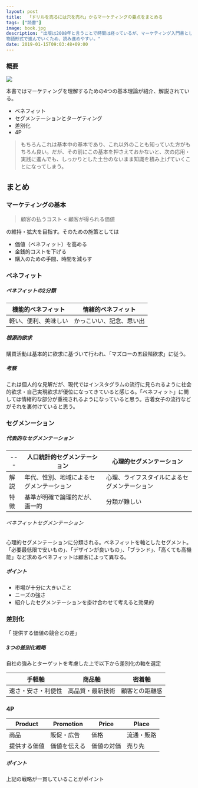 ```yaml
---
layout: post
title:  「ドリルを売るには穴を売れ」からマーケティングの要点をまとめる
tags: ["読書"]
image: book.jpg
description: "出版は2008年と言うことで時間は経っているが、マーケティング入門書として名が知れているらしく読んでみることにした。
物語形式で進んでいくため、読み進めやすい。"
date: 2019-01-15T09:03:48+09:00
---
```


### 概要
<a href="https://www.amazon.co.jp/%E3%83%89%E3%83%AA%E3%83%AB%E3%82%92%E5%A3%B2%E3%82%8B%E3%81%AB%E3%81%AF%E7%A9%B4%E3%82%92%E5%A3%B2%E3%82%8C-%E4%BD%90%E8%97%A4-%E7%BE%A9%E5%85%B8/dp/4413036239/ref=as_li_ss_il?ie=UTF8&linkCode=li2&tag=pipinosuke04-22&linkId=d4db4048c17b580b87040b2db24b93a4&language=ja_JP" target="_blank"><img border="0" src="//ws-fe.amazon-adsystem.com/widgets/q?_encoding=UTF8&ASIN=4413036239&Format=_SL160_&ID=AsinImage&MarketPlace=JP&ServiceVersion=20070822&WS=1&tag=pipinosuke04-22&language=ja_JP" ></a><img src="https://ir-jp.amazon-adsystem.com/e/ir?t=pipinosuke04-22&language=ja_JP&l=li2&o=9&a=4413036239" width="1" height="1" border="0" alt="" style="border:none !important; margin:0px !important;" />

本書ではマーケティングを理解するための4つの基本理論が紹介、解説されている。
- ベネフィット
- セグメンテーションとターゲティング
- 差別化
- 4P

> もちろんこれは基本中の基本であり、これ以外のことも知っていた方がもちろん良い。だが、その前にこの基本を押さえておかないと、次の応用・実践に進んでも、しっかりとした土台のないまま知識を積み上げていくことになってしまう。

## まとめ
### マーケティングの基本
> 顧客の払うコスト < 顧客が得られる価値

の維持・拡大を目指す。そのための施策としては

- 価値（ベネフィット）を高める
- 金銭的コストを下げる
- 購入のための手間、時間を減らす

### ベネフィット
##### ベネフィットの2分類

|機能的ベネフィット|情緒的ベネフィット|
|---|---|
|軽い、便利、美味しい|かっこいい、記念、思い出|

##### 根源的欲求
購買活動は基本的に欲求に基づいて行われ、「マズローの五段階欲求」に従う。
##### 考察
これは個人的な見解だが、現代ではインスタグラムの流行に見られるように社会的欲求・自己実現欲求が優位になってきていると感じる。「ベネフィット」に関しては情緒的な部分が重視されるようになっていると思う。古着女子の流行などがそれを裏付けていると思う。

### セグメンーション
##### 代表的なセグメンテーション

|---|人口統計的セグメンテーション|心理的セグメンテーション|
|---|---|---|
|解説|年代、性別、地域によるセグメンテーション|心理、ライフスタイルによるセグメンテーション|
|特徴|基準が明確で論理的だが、画一的|分類が難しい|

###### ベネフィットセグメンテーション
心理的セグメンテーションに分類される。ベネフィットを軸としたセグメント。
「必要最低限で安いもの」、「デザインが良いもの」、「ブランド」、「高くても高機能」など求めるベネフィットは顧客によって異なる。

##### ポイント
- 市場が十分に大きいこと
- ニーズの強さ
- 紹介したセグメンテーションを掛け合わせて考えると効果的

### 差別化
「 提供する価値の競合との差」
##### 3つの差別化戦略
自社の強みとターゲットを考慮した上で以下から差別化の軸を選定

|手軽軸|商品軸|密着軸
|---|---|---|
|速さ・安さ・利便性|高品質・最新技術|顧客との距離感|

### 4P

|Product|Promotion|Price|Place|
|---|---|---|---|
|商品|販促・広告|価格|流通・販路|
|提供する価値|価値を伝える|価値の対価|売り先|

##### ポイント
上記の戦略が一貫していることがポイント
